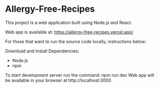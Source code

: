 # Allergy-Free-Recipes
This project is a web application built using Node.js and React.

Web app is available at: https://allergy-free-recipes.vercel.app/

For those that want to run the source code locally, instructions below:

Download and Install Dependencies:
- Node.js
- npm

To start development server run the command: npm run dev
Web app will be available in your browser at http://localhost:3000
